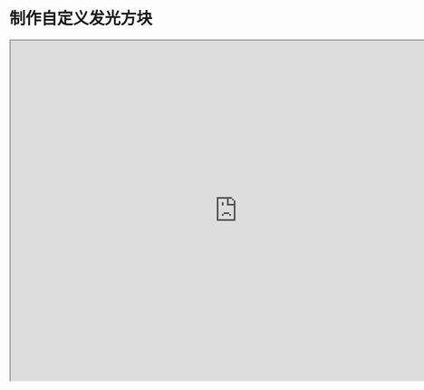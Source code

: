 # 制作自定义发光方块

<iframe src="https://cc.163.com/act/m/daily/iframeplayer/?id=618a2e51b8a81f8fa07f09db" height="600" width="800" allow="fullscreen" />